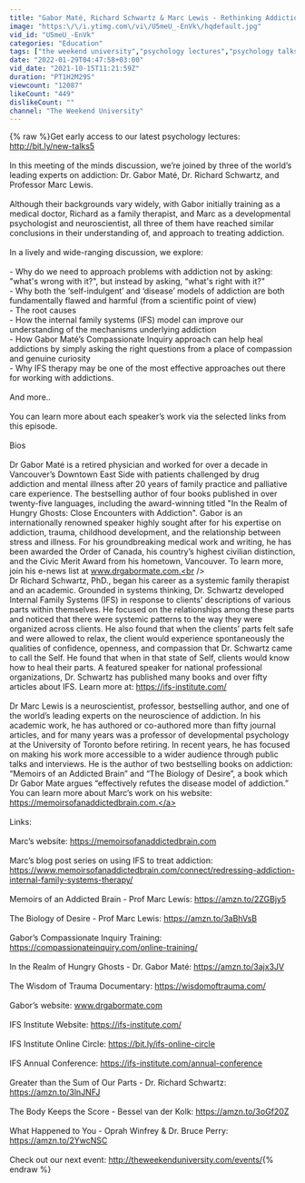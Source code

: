 ```yaml
---
title: "Gabor Maté, Richard Schwartz & Marc Lewis - Rethinking Addiction"
image: "https:\/\/i.ytimg.com\/vi\/U5meU_-EnVk\/hqdefault.jpg"
vid_id: "U5meU_-EnVk"
categories: "Education"
tags: ["the weekend university","psychology lectures","psychology talks"]
date: "2022-01-29T04:47:58+03:00"
vid_date: "2021-10-15T11:21:59Z"
duration: "PT1H2M29S"
viewcount: "12087"
likeCount: "449"
dislikeCount: ""
channel: "The Weekend University"
---
```

{% raw %}Get early access to our latest psychology lectures: <a rel="nofollow" target="blank" href="http://bit.ly/new-talks5">http://bit.ly/new-talks5</a><br /><br />In this meeting of the minds discussion, we’re joined by three of the world’s leading experts on addiction: Dr. Gabor Maté, Dr. Richard Schwartz, and Professor Marc Lewis.<br /><br />Although their backgrounds vary widely, with Gabor initially training as a medical doctor, Richard as a family therapist, and Marc as a developmental psychologist and neuroscientist, all three of them have reached similar conclusions in their understanding of, and approach to treating addiction.<br /><br />In a lively and wide-ranging discussion, we explore:<br /><br />- Why do we need to approach problems with addiction not by asking: &quot;what's wrong with it?&quot;, but instead by asking, “what's right with it?&quot;<br />- Why both the ‘self-indulgent’ and ‘disease’ models of addiction are both fundamentally flawed and harmful (from a scientific point of view)<br />- The root causes<br />- How the internal family systems (IFS) model can improve our understanding of the mechanisms underlying addiction<br />- How Gabor Maté’s Compassionate Inquiry approach can help heal addictions by simply asking the right questions from a place of compassion and genuine curiosity<br />- Why IFS therapy may be one of the most effective approaches out there for working with addictions. <br /><br />And more..<br /><br />You can learn more about each speaker’s work via the selected links from this episode.<br /><br />Bios<br /><br />Dr Gabor Maté is a retired physician and worked for over a decade in Vancouver’s Downtown East Side with patients challenged by drug addiction and mental illness after 20 years of family practice and palliative care experience. The bestselling author of four books published in over twenty-five languages, including the award-winning titled &quot;In the Realm of Hungry Ghosts: Close Encounters with Addiction&quot;. Gabor is an internationally renowned speaker highly sought after for his expertise on addiction, trauma, childhood development, and the relationship between stress and illness. For his groundbreaking medical work and writing, he has been awarded the Order of Canada, his country’s highest civilian distinction, and the Civic Merit Award from his hometown, Vancouver. To learn more, join his e-news list at www.drgabormate.com.<br /><br />Dr Richard Schwartz, PhD., began his career as a systemic family therapist and an academic. Grounded in systems thinking, Dr. Schwartz developed Internal Family Systems (IFS) in response to clients’ descriptions of various parts within themselves. He focused on the relationships among these parts and noticed that there were systemic patterns to the way they were organized across clients. He also found that when the clients’ parts felt safe and were allowed to relax, the client would experience spontaneously the qualities of confidence, openness, and compassion that Dr. Schwartz came to call the Self. He found that when in that state of Self, clients would know how to heal their parts. A featured speaker for national professional organizations, Dr. Schwartz has published many books and over fifty articles about IFS. Learn more at: <a rel="nofollow" target="blank" href="https://ifs-institute.com/">https://ifs-institute.com/</a><br /><br />Dr Marc Lewis is a neuroscientist, professor, bestselling author, and one of the world’s leading experts on the neuroscience of addiction. In his academic work, he has authored or co-authored more than fifty journal articles, and for many years was a professor of developmental psychology at the University of Toronto before retiring. In recent years, he has focused on making his work more accessible to a wider audience through public talks and interviews. He is the author of two bestselling books on addiction: “Memoirs of an Addicted Brain” and “The Biology of Desire”, a book which Dr Gabor Mate argues “effectively refutes the disease model of addiction.” You can learn more about Marc’s work on his website: <a rel="nofollow" target="blank" href="https://memoirsofanaddictedbrain.com.">https://memoirsofanaddictedbrain.com.</a><br /><br />Links:<br /><br />Marc’s website: <a rel="nofollow" target="blank" href="https://memoirsofanaddictedbrain.com">https://memoirsofanaddictedbrain.com</a><br /><br />Marc’s blog post series on using IFS to treat addiction:<br /><a rel="nofollow" target="blank" href="https://www.memoirsofanaddictedbrain.com/connect/redressing-addiction-internal-family-systems-therapy/">https://www.memoirsofanaddictedbrain.com/connect/redressing-addiction-internal-family-systems-therapy/</a><br /><br />Memoirs of an Addicted Brain - Prof Marc Lewis: <a rel="nofollow" target="blank" href="https://amzn.to/2ZGBjy5">https://amzn.to/2ZGBjy5</a><br /><br />The Biology of Desire - Prof Marc Lewis: <a rel="nofollow" target="blank" href="https://amzn.to/3aBhVsB">https://amzn.to/3aBhVsB</a><br /> <br />Gabor’s Compassionate Inquiry Training: <a rel="nofollow" target="blank" href="https://compassionateinquiry.com/online-training/">https://compassionateinquiry.com/online-training/</a><br /><br />In the Realm of Hungry Ghosts - Dr. Gabor Maté: <a rel="nofollow" target="blank" href="https://amzn.to/3ajx3JV">https://amzn.to/3ajx3JV</a><br /><br />The Wisdom of Trauma Documentary: <a rel="nofollow" target="blank" href="https://wisdomoftrauma.com/">https://wisdomoftrauma.com/</a><br /><br />Gabor’s website: www.drgabormate.com<br /><br />IFS Institute Website: <a rel="nofollow" target="blank" href="https://ifs-institute.com/">https://ifs-institute.com/</a><br /><br />IFS Institute Online Circle: <a rel="nofollow" target="blank" href="https://bit.ly/ifs-online-circle">https://bit.ly/ifs-online-circle</a><br /><br />IFS Annual Conference: <a rel="nofollow" target="blank" href="https://ifs-institute.com/annual-conference">https://ifs-institute.com/annual-conference</a><br /><br />Greater than the Sum of Our Parts - Dr. Richard Schwartz: <a rel="nofollow" target="blank" href="https://amzn.to/3lnJNFJ">https://amzn.to/3lnJNFJ</a><br /><br />The Body Keeps the Score - Bessel van der Kolk: <a rel="nofollow" target="blank" href="https://amzn.to/3oGf20Z">https://amzn.to/3oGf20Z</a> <br /><br />What Happened to You - Oprah Winfrey &amp; Dr. Bruce Perry: <a rel="nofollow" target="blank" href="https://amzn.to/2YwcNSC">https://amzn.to/2YwcNSC</a><br /><br />Check out our next event: <a rel="nofollow" target="blank" href="http://theweekenduniversity.com/events/">http://theweekenduniversity.com/events/</a>{% endraw %}

